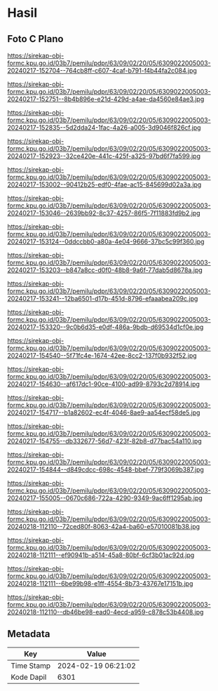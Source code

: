 # Hasil

## Foto C Plano

https://sirekap-obj-formc.kpu.go.id/03b7/pemilu/pdpr/63/09/02/20/05/6309022005003-20240217-152704--764cb8ff-c607-4caf-b791-f4b44fa2c084.jpg

https://sirekap-obj-formc.kpu.go.id/03b7/pemilu/pdpr/63/09/02/20/05/6309022005003-20240217-152751--8b4b896e-e21d-429d-a4ae-da4560e84ae3.jpg

https://sirekap-obj-formc.kpu.go.id/03b7/pemilu/pdpr/63/09/02/20/05/6309022005003-20240217-152835--5d2dda24-1fac-4a26-a005-3d9046f826cf.jpg

https://sirekap-obj-formc.kpu.go.id/03b7/pemilu/pdpr/63/09/02/20/05/6309022005003-20240217-152923--32ce420e-441c-425f-a325-97bd6f7fa599.jpg

https://sirekap-obj-formc.kpu.go.id/03b7/pemilu/pdpr/63/09/02/20/05/6309022005003-20240217-153002--90412b25-edf0-4fae-ac15-845699d02a3a.jpg

https://sirekap-obj-formc.kpu.go.id/03b7/pemilu/pdpr/63/09/02/20/05/6309022005003-20240217-153046--2639bb92-8c37-4257-86f5-7f11883fd9b2.jpg

https://sirekap-obj-formc.kpu.go.id/03b7/pemilu/pdpr/63/09/02/20/05/6309022005003-20240217-153124--0ddccbb0-a80a-4e04-9666-37bc5c99f360.jpg

https://sirekap-obj-formc.kpu.go.id/03b7/pemilu/pdpr/63/09/02/20/05/6309022005003-20240217-153203--b847a8cc-d0f0-48b8-9a6f-77dab5d8678a.jpg

https://sirekap-obj-formc.kpu.go.id/03b7/pemilu/pdpr/63/09/02/20/05/6309022005003-20240217-153241--12ba6501-d17b-451d-8796-efaaabea209c.jpg

https://sirekap-obj-formc.kpu.go.id/03b7/pemilu/pdpr/63/09/02/20/05/6309022005003-20240217-153320--9c0b6d35-e0df-486a-9bdb-d69534d1cf0e.jpg

https://sirekap-obj-formc.kpu.go.id/03b7/pemilu/pdpr/63/09/02/20/05/6309022005003-20240217-154540--5f71fc4e-1674-42ee-8cc2-137f0b932f52.jpg

https://sirekap-obj-formc.kpu.go.id/03b7/pemilu/pdpr/63/09/02/20/05/6309022005003-20240217-154630--af617dc1-90ce-4100-ad99-8793c2d78914.jpg

https://sirekap-obj-formc.kpu.go.id/03b7/pemilu/pdpr/63/09/02/20/05/6309022005003-20240217-154717--b1a82602-ec4f-4046-8ae9-aa54ecf58de5.jpg

https://sirekap-obj-formc.kpu.go.id/03b7/pemilu/pdpr/63/09/02/20/05/6309022005003-20240217-154755--db332677-56d7-423f-82b8-d77bac54a110.jpg

https://sirekap-obj-formc.kpu.go.id/03b7/pemilu/pdpr/63/09/02/20/05/6309022005003-20240217-154844--d849cdcc-698c-4548-bbef-779f3069b387.jpg

https://sirekap-obj-formc.kpu.go.id/03b7/pemilu/pdpr/63/09/02/20/05/6309022005003-20240217-155005--0670c686-722a-4290-9349-9ac6ff1295ab.jpg

https://sirekap-obj-formc.kpu.go.id/03b7/pemilu/pdpr/63/09/02/20/05/6309022005003-20240218-112110--72ced80f-8063-42a4-ba60-e57010081b38.jpg

https://sirekap-obj-formc.kpu.go.id/03b7/pemilu/pdpr/63/09/02/20/05/6309022005003-20240218-112111--ef90941b-a514-45a8-80bf-6cf3b01ac92d.jpg

https://sirekap-obj-formc.kpu.go.id/03b7/pemilu/pdpr/63/09/02/20/05/6309022005003-20240218-112111--6be99b98-e1ff-4554-8b73-43767e17151b.jpg

https://sirekap-obj-formc.kpu.go.id/03b7/pemilu/pdpr/63/09/02/20/05/6309022005003-20240218-112110--db46be98-ead0-4ecd-a959-c878c53b4408.jpg


## Metadata

| Key        | Value               |
| ---------- | ------------------- |
| Time Stamp | 2024-02-19 06:21:02 |
| Kode Dapil | 6301                |



